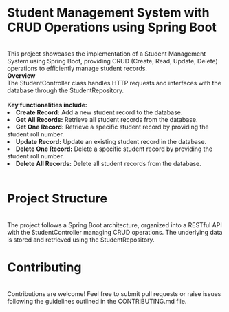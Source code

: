 # Student Management System with CRUD Operations using Spring Boot
<br>
This project showcases the implementation of a Student Management System using Spring Boot, providing CRUD (Create, Read, Update, Delete) operations to efficiently manage student records.
<br>
<b>Overview</b>
<br>
The StudentController class handles HTTP requests and interfaces with the database through the StudentRepository. 
<br>
<br>
<b>Key functionalities include:</b>
<br>
<li><b>Create Record:</b> Add a new student record to the database.</li>
<li><b>Get All Records:</b> Retrieve all student records from the database.</li>
<li><b>Get One Record:</b> Retrieve a specific student record by providing the student roll number.</li>
<li><b>Update Record:</b> Update an existing student record in the database.</li>
<li><b>Delete One Record:</b> Delete a specific student record by providing the student roll number.</li>
<li><b>Delete All Records:</b> Delete all student records from the database.</li>
<br>

# Project Structure
<br>
The project follows a Spring Boot architecture, organized into a RESTful API with the StudentController managing CRUD operations. The underlying data is stored and retrieved using the StudentRepository.

# Contributing
<br>
Contributions are welcome! Feel free to submit pull requests or raise issues following the guidelines outlined in the CONTRIBUTING.md file.
